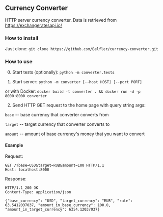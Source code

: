 ## Currency Converter
HTTP server currency converter. Data is retrieved from https://exchangeratesapi.io/

### How to install
Just clone: `git clone https://github.com/Belfler/currency-converter.git`

### How to use
0) Start tests (optionally): `python -m converter.tests`

1) Start server: `python -m converter [--host HOST] [--port PORT]`

or with Docker: `docker build -t converter . && docker run -d -p 8000:8000 converter`

2) Send HTTP GET request to the home page with query string args:

`base` -- base currency that converter converts from

`target` -- target currency that converter converts to

`amount` -- amount of base currency's money that you want to convert

#### Example

Request: 

    GET /?base=USD&target=RUB&amount=100 HTTP/1.1
    Host: localhost:8000

Response: 

    HTTP/1.1 200 OK
    Content-Type: application/json
    
    {"base_currency": "USD", "target_currency": "RUB", "rate": 63.5412037037, "amount_in_base_currency": 100.0, "amount_in_target_currency": 6354.12037037}
    

